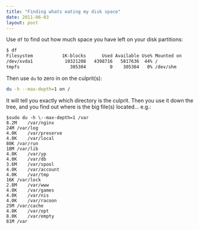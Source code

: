 ```yaml
---
title: "Finding whats eating my disk space"
date: 2011-06-03
layout: post
---
```

Use `df` to find out how much space you have left on your disk partitions:

```bash
$ df
Filesystem           1K-blocks      Used Available Use% Mounted on
/dev/xvda1            10321208   4398716   5817636  44% /
tmpfs                   305304         0    305304   0% /dev/shm
```

Then use `du` to zero in on the culprit(s):
```bash
du -h --max-depth=1 on /
```
It will tell you exactly which directory is the culprit. Then you use it down the tree, and you find out where is the big file(s) located... e.g.:

```
$sudo du -h \--max-depth=1 /var
8.2M	/var/nginx
24M	/var/log
4.0K	/var/preserve
4.0K	/var/local
80K	/var/run
18M	/var/lib
4.0K	/var/yp
4.0K	/var/db
3.6M	/var/spool
4.0K	/var/account
4.0K	/var/tmp
16K	/var/lock
2.8M	/var/www
4.0K	/var/games
4.0K	/var/nis
4.0K	/var/racoon
25M	/var/cache
4.0K	/var/opt
8.0K	/var/empty
81M	/var
```
